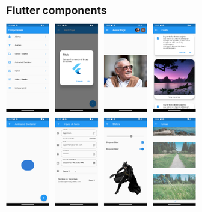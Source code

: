 # Flutter components

<div style="display: grid; grid-template-columns: repeat(auto-fill, minmax(100px, 1fr)); gap: 16px">
  <img width="150" src="screenshot1.png" alt="Screenshot">
  <img width="150" src="screenshot2.png" alt="Screenshot">
  <img width="150" src="screenshot3.png" alt="Screenshot">
  <img width="150" src="screenshot4.png" alt="Screenshot">
  <img width="150" src="screenshot5.png" alt="Screenshot">
  <img width="150" src="screenshot6.png" alt="Screenshot">
  <img width="150" src="screenshot7.png" alt="Screenshot">
  <img width="150" src="screenshot8.png" alt="Screenshot">

</div>
